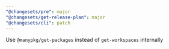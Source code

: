 ```yaml
---
"@changesets/pre": major
"@changesets/get-release-plan": major
"@changesets/cli": patch
---
```


Use `@manypkg/get-packages` instead of `get-workspaces` internally
